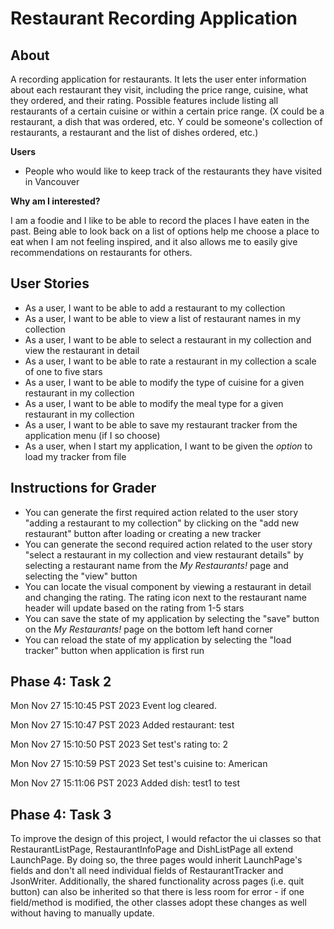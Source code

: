 # Restaurant Recording Application

## About
A recording application for restaurants. It lets the user enter information about 
each restaurant they visit, including the price range, cuisine, what they ordered, 
and their rating. Possible features include listing all restaurants of a certain 
cuisine or within a certain price range. (X could be a restaurant, a dish that was 
ordered, etc. Y could be someone's collection of restaurants, a restaurant and the 
list of dishes ordered, etc.)

**Users**

- People who would like to keep track of the restaurants they have visited in Vancouver

**Why am I interested?**

I am a foodie and I like to be able to record the places I have eaten in the past.
Being able to look back on a list of options help me choose a place to eat when
I am not feeling inspired, and it also allows me to easily give recommendations
on restaurants for others.

##

## User Stories
- As a user, I want to be able to add a restaurant to my collection
- As a user, I want to be able to view a list of restaurant names in my collection
- As a user, I want to be able to select a restaurant in my collection and view the restaurant in detail
- As a user, I want to be able to rate a restaurant in my collection a scale of one to five stars
- As a user, I want to be able to modify the type of cuisine for a given restaurant in my collection
- As a user, I want to be able to modify the meal type for a given restaurant in my collection
- As a user, I want to be able to save my restaurant tracker from the application menu (if I so choose)
- As a user, when I start my application, I want to be given the *option* to load my tracker from file

## Instructions for Grader
- You can generate the first required action related to the user story "adding a restaurant to my collection" by clicking on the "add new restaurant" button after loading or creating a new tracker
- You can generate the second required action related to the user story "select a restaurant in my collection and view restaurant details" by selecting a restaurant name from the *My Restaurants!* page and selecting the "view" button
- You can locate the visual component by viewing a restaurant in detail and changing the rating. The rating icon next to the restaurant name header will update based on the rating from 1-5 stars
- You can save the state of my application by selecting the "save" button on the *My Restaurants!* page on the bottom left hand corner
- You can reload the state of my application by selecting the "load tracker" button when application is first run

## Phase 4: Task 2
Mon Nov 27 15:10:45 PST 2023
Event log cleared.

Mon Nov 27 15:10:47 PST 2023
Added restaurant: test

Mon Nov 27 15:10:50 PST 2023
Set test's rating to: 2

Mon Nov 27 15:10:59 PST 2023
Set test's cuisine to: American

Mon Nov 27 15:11:06 PST 2023
Added dish: test1 to test

## Phase 4: Task 3
To improve the design of this project, I would refactor the ui classes so that
RestaurantListPage, RestaurantInfoPage and DishListPage all extend
LaunchPage. By doing so, the three pages would inherit LaunchPage's fields
and don't all need individual fields of RestaurantTracker and JsonWriter. Additionally,
the shared functionality across pages (i.e. quit button) can also be inherited
so that there is less room for error - if one field/method is modified, the other classes
adopt these changes as well without having to manually update.